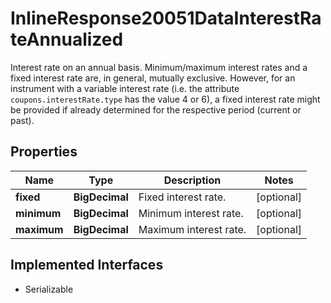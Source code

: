 

# InlineResponse20051DataInterestRateAnnualized

Interest rate on an annual basis. Minimum/maximum interest rates and a fixed interest rate are, in general, mutually exclusive. However, for an instrument with a variable interest rate (i.e. the attribute `coupons.interestRate.type` has the value 4 or 6), a fixed interest rate might be provided if already determined for the respective period (current or past).

## Properties

Name | Type | Description | Notes
------------ | ------------- | ------------- | -------------
**fixed** | **BigDecimal** | Fixed interest rate. |  [optional]
**minimum** | **BigDecimal** | Minimum interest rate. |  [optional]
**maximum** | **BigDecimal** | Maximum interest rate. |  [optional]


## Implemented Interfaces

* Serializable


